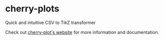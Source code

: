 cherry-plots
============

Quick and intuitive CSV to TikZ transformer

Check out [cherry-plot's website](cherry-plots.heroku.com) for more information and documentation.